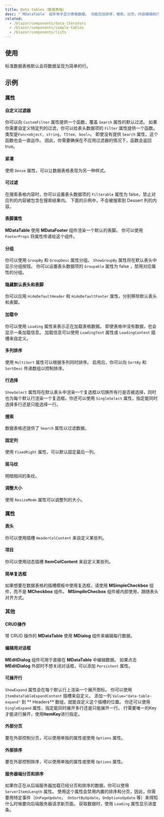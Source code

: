 ```yaml
---
title: Data tables（数据表格）
desc: "`MDataTable` 组件用于显示表格数据。 功能包括排序，搜索，分页，内容编辑和行选择。"
related:
  - /blazor/components/data-iterators
  - /blazor/components/simple-tables
  - /blazor/components/lists
---
```


## 使用

标准数据表格默认会将数据呈现为简单的行。

<masa-example file="Examples.components.data_tables.Usage"></masa-example>

## 示例

### 属性

#### 自定义过滤器

你可以向 `CustomFilter` 属性提供一个函数，覆盖 `Search` 属性的默认过滤。 如果你需要自定义特定列的过滤，你可以给表头数据项的 `Filter` 属性提供一个函数。
类型是`Func<object, string, TItem, bool>`。 即使没有提供 `Search` 属性，这个函数也会一直运作。 因此，你需要确保在不应用过滤器的情况下，函数会返回 true。

<masa-example file="Examples.components.data_tables.CustomFilter"></masa-example>

#### 紧凑

使用 `Dense` 属性，可以让数据表格表现为另一种样式。

<masa-example file="Examples.components.data_tables.Dense"></masa-example>

#### 可过滤

在搜索表格内容时，你可以设置表头数据项的 `Filterable` 属性为 false，禁止对应列的内容被包含在搜索结果内。 下面的示例中，不会被搜索到 Dessert 列的内容。

<masa-example file="Examples.components.data_tables.Filterable"></masa-example>

#### 表脚属性

**MDataTable** 使用 **MDataFooter** 组件渲染一个默认的表脚。 你可以使用 `FooterProps` 将属性传递给这个组件。

<masa-example file="Examples.components.data_tables.Footer"></masa-example>

#### 分组

你可以使用 `GroupBy` 和 `GroupDesc` 属性分组。 `ShowGroupBy` 属性将在默认表头中显示分组按钮。 你可以设置表头数据项的 `Groupable` 属性为 false ，禁用对应属性的分组。

<masa-example file="Examples.components.data_tables.Group"></masa-example>

#### 隐藏默认表头和表脚

你可以应用 `HideDefaultHeader` 和 `HideDefaultFooter` 属性，分别移除默认表头和表脚。

<masa-example file="Examples.components.data_tables.HideDefaultHeaderAndFooter"></masa-example>

#### 加载中

你可以使用 `Loading` 属性来表示正在加载表格数据。 即使表格中没有数据，也会显示一条加载信息。 加载信息可以使用 `LoadingText` 属性或 `LoadingContent` 插槽来自定义。

<masa-example file="Examples.components.data_tables.Loading"></masa-example>

#### 多列排序

使用 `MultiSort` 属性可以根据多列同时排序。 启用后，你可以向 `SortBy` 和 `SortDesc` 传递数组以控制排序。

<masa-example file="Examples.components.data_tables.MultiSort"></masa-example>

#### 行选择

`ShowSelect` 属性将在默认表头中渲染一个复选框以切换所有行是否被选择，同时也为每个默认行渲染一个复选框。你还可以使用 `SingleSelect` 属性，指定能同时选择多行还是只能选择一行。

<masa-example file="Examples.components.data_tables.RowSelection"></masa-example>

#### 搜索

数据表格还提供了 `Search` 属性以过滤数据。

<masa-example file="Examples.components.data_tables.Search"></masa-example>

#### 固定列

使用 `FixedRight` 属性，可以默认固定最后一列。

<masa-example file="Examples.components.data_tables.Fixed"></masa-example>

#### 斑马纹

明暗相间的条纹。

<masa-example file="Examples.components.data_tables.Stripe"></masa-example>

#### 调整大小

使用 `ResizeMode` 属性可以调整列的大小。

<masa-example file="Examples.components.data_tables.ResizeMode"></masa-example>

### 属性

#### 表头

你可以使用插槽 `HeaderColContent` 来自定义某些列。

<masa-example file="Examples.components.data_tables.Header"></masa-example>

#### 项目

你可以使用动态插槽 **ItemColContent** 来自定义某些列。

<masa-example file="Examples.components.data_tables.Item"></masa-example>

#### 简单复选框

如果想要在数据表格的插槽模板中使用复选框，请使用 **MSimpleCheckbox** 组件，而不是 **MCheckbox** 组件。 **MSimplleChecbox** 组件被内部使用，跟随表头对齐方式。

<masa-example file="Examples.components.data_tables.SimpleCheckbox"></masa-example>

### 其他

#### CRUD操作

带 CRUD 操作的 **MDataTable** 使用 **MDialog** 组件来编辑每行数据。

<masa-example file="Examples.components.data_tables.CRUDActions"></masa-example>

#### 编辑用对话框

**MEditDialog** 组件可用于直接在 **MDataTable** 中编辑数据。 如果点击 **MEditDialog** 外部时不想关闭对话框，可以添加 `Persistent` 属性。

<masa-example file="Examples.components.data_tables.EditDialog"></masa-example>

#### 可展开行

`ShowExpand` 属性会在每个默认行上渲染一个展开图标。 你可以使用 `ItemDataTableExpandContent` 插槽来自定义。 添加一列 `Value="data-table-expand"` 到 **
Headers**
数组，就能自定义这个插槽的位置。 你还可以使用 `SingleExpand` 属性，指定能同时展开多行还是只能展开一行。 行需要唯一的Key才能进行展开，使用**ItemKey**进行指定。

<masa-example file="Examples.components.data_tables.ExpandableRow"></masa-example>

#### 外部分页

要在外部控制分页，可以使用单独的属性或使用 `Options` 属性。

<masa-example file="Examples.components.data_tables.ExternalPagination"></masa-example>

#### 外部排序

要在外部控制排序，可以使用单独的属性或使用 `Options` 属性。

<masa-example file="Examples.components.data_tables.ExternalSorting"></masa-example>

#### 服务器端分页和排序

如果你正在从后端服务器加载已经分页和排序的数据，你可以使用 `ServerItemsLength` 属性。 使用这个属性会禁用内置的排序和分页，因此，你需要用特定事件（`OnPageUpdate`，`
OnSortByUpdate`，`OnOptionsUpdate` 等）来得知什么时候要向后端服务器请求新页面。 获取数据时，使用 `Loading` 属性显示进度条。

<masa-example file="Examples.components.data_tables.ServerSidePaginateAndSort"></masa-example>